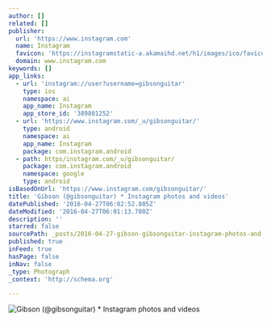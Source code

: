 ```yaml
---
author: []
related: []
publisher:
  url: 'https://www.instagram.com'
  name: Instagram
  favicon: 'https://instagramstatic-a.akamaihd.net/h1/images/ico/favicon.ico/7cdab0872b15.ico'
  domain: www.instagram.com
keywords: []
app_links:
  - url: 'instagram://user?username=gibsonguitar'
    type: ios
    namespace: ai
    app_name: Instagram
    app_store_id: '389801252'
  - url: 'https://www.instagram.com/_u/gibsonguitar/'
    type: android
    namespace: ai
    app_name: Instagram
    package: com.instagram.android
  - path: https/instagram.com/_u/gibsonguitar/
    package: com.instagram.android
    namespace: google
    type: android
isBasedOnUrl: 'https://www.instagram.com/gibsonguitar/'
title: 'Gibson (@gibsonguitar) * Instagram photos and videos'
datePublished: '2016-04-27T06:02:52.805Z'
dateModified: '2016-04-27T06:01:13.780Z'
description: ''
starred: false
sourcePath: _posts/2016-04-27-gibson-gibsonguitar-instagram-photos-and-videos.md
published: true
inFeed: true
hasPage: false
inNav: false
_type: Photograph
_context: 'http://schema.org'

---
```

![Gibson (@gibsonguitar) * Instagram photos and videos](https://scontent.cdninstagram.com/t51.2885-19/s150x150/11821850_929852683720649_1688974883_a.jpg)